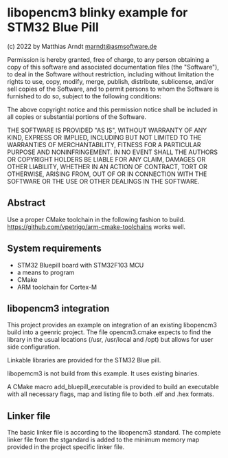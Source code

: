# libopencm3 blinky example for STM32 Blue Pill

(c) 2022 by Matthias Arndt <marndt@asmsoftware.de>

Permission is hereby granted, free of charge, to any person obtaining a copy
of this software and associated documentation files (the "Software"), to deal
in the Software without restriction, including without limitation the rights
to use, copy, modify, merge, publish, distribute, sublicense, and/or sell
copies of the Software, and to permit persons to whom the Software is
furnished to do so, subject to the following conditions:

The above copyright notice and this permission notice shall be included in
all copies or substantial portions of the Software.

THE SOFTWARE IS PROVIDED "AS IS", WITHOUT WARRANTY OF ANY KIND, EXPRESS OR
IMPLIED, INCLUDING BUT NOT LIMITED TO THE WARRANTIES OF MERCHANTABILITY,
FITNESS FOR A PARTICULAR PURPOSE AND NONINFRINGEMENT. IN NO EVENT SHALL THE
AUTHORS OR COPYRIGHT HOLDERS BE LIABLE FOR ANY CLAIM, DAMAGES OR OTHER
LIABILITY, WHETHER IN AN ACTION OF CONTRACT, TORT OR OTHERWISE, ARISING FROM,
OUT OF OR IN CONNECTION WITH THE SOFTWARE OR THE USE OR OTHER DEALINGS IN
THE SOFTWARE.

## Abstract

Use a proper CMake toolchain in the following fashion to build.
<https://github.com/vpetrigo/arm-cmake-toolchains> works well.

## System requirements

- STM32 Bluepill board with STM32F103 MCU
- a means to program
- CMake
- ARM toolchain for Cortex-M

## libopencm3 integration

This project provides an example on integration of an existing libopencm3
build into a geenric project. The file opencm3.cmake expects to find the
library in the usual locations (/usr, /usr/local and /opt) but allows for
user side configuration.

Linkable libraries are provided for the STM32 Blue pill.

libopemcm3 is not build from this example. It uses existing binaries.

A CMake macro add_bluepill_executable is provided to build an executable
with all necessary flags, map and listing file to both .elf and .hex
formats.

## Linker file

The basic linker file is according to the libopencm3 standard.
The complete linker file from the stgandard is added to the minimum
memory map provided in the project specific linker file.
